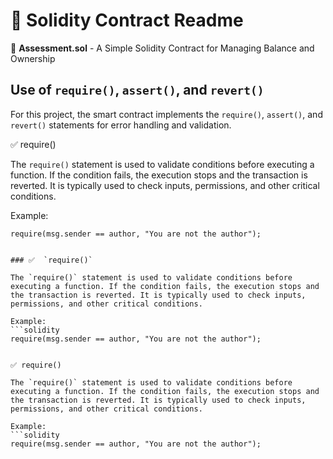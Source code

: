 # 🚀 Solidity Contract Readme

📄 **Assessment.sol** - A Simple Solidity Contract for Managing Balance and Ownership

## Use of `require()`, `assert()`, and `revert()`

For this project, the smart contract implements the `require()`, `assert()`, and `revert()` statements for error handling and validation.

✅ require()

The `require()` statement is used to validate conditions before executing a function. If the condition fails, the execution stops and the transaction is reverted. It is typically used to check inputs, permissions, and other critical conditions.

Example:
```solidity
require(msg.sender == author, "You are not the author");


### ✅  `require()`

The `require()` statement is used to validate conditions before executing a function. If the condition fails, the execution stops and the transaction is reverted. It is typically used to check inputs, permissions, and other critical conditions.

Example:
```solidity
require(msg.sender == author, "You are not the author");


✅ require()

The `require()` statement is used to validate conditions before executing a function. If the condition fails, the execution stops and the transaction is reverted. It is typically used to check inputs, permissions, and other critical conditions.

Example:
```solidity
require(msg.sender == author, "You are not the author");
